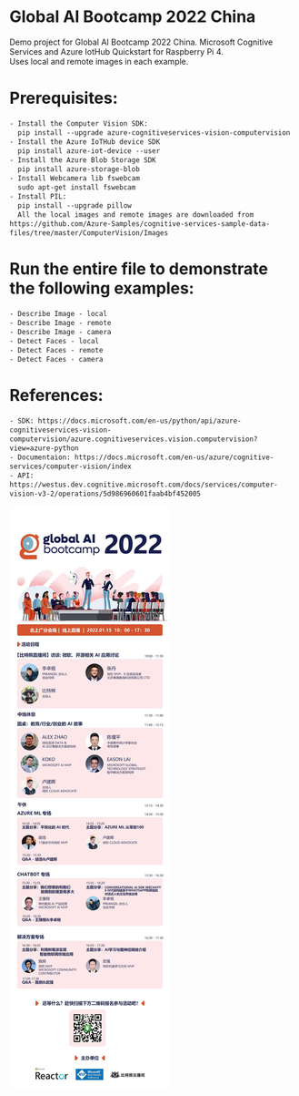 # Global AI Bootcamp 2022 China
Demo project for Global AI Bootcamp 2022 China. Microsoft Cognitive Services and Azure IotHub Quickstart for Raspberry Pi 4.  
Uses local and remote images in each example.  
# Prerequisites:  
    - Install the Computer Vision SDK:  
      pip install --upgrade azure-cognitiveservices-vision-computervision  
    - Install the Azure IoTHub device SDK  
      pip install azure-iot-device --user  
    - Install the Azure Blob Storage SDK  
      pip install azure-storage-blob  
    - Install Webcamera lib fswebcam  
      sudo apt-get install fswebcam  
    - Install PIL:  
      pip install --upgrade pillow  
      All the local images and remote images are downloaded from https://github.com/Azure-Samples/cognitive-services-sample-data-files/tree/master/ComputerVision/Images  

# Run the entire file to demonstrate the following examples:  
    - Describe Image - local  
    - Describe Image - remote  
    - Describe Image - camera  
    - Detect Faces - local  
    - Detect Faces - remote  
    - Detect Faces - camera  
    
# References:  
    - SDK: https://docs.microsoft.com/en-us/python/api/azure-cognitiveservices-vision-computervision/azure.cognitiveservices.vision.computervision?view=azure-python  
    - Documentaion: https://docs.microsoft.com/en-us/azure/cognitive-services/computer-vision/index  
    - API: https://westus.dev.cognitive.microsoft.com/docs/services/computer-vision-v3-2/operations/5d986960601faab4bf452005  
![image](https://github.com/shijiong/GlobalAIBootcamp2022China/blob/main/Event%20Poster.jpg)  

